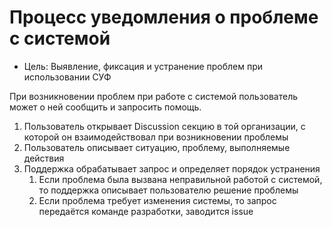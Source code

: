 # Процесс уведомления о проблеме с системой

- Цель: Выявление, фиксация и устранение проблем при использовании СУФ

При возникновении проблем при работе с системой пользователь может о ней сообщить и запросить помощь.

1. Пользователь открывает Discussion секцию в той организации, с которой он взаимодействовал при возникновении проблемы
2. Пользователь описывает ситуацию, проблему, выполняемые действия
3. Поддержка обрабатывает запрос и определяет порядок устранения
   1. Если проблема была вызвана неправильной работой с системой, то поддержка описывает пользователю решение проблемы
   2. Если проблема требует изменения системы, то запрос передаётся команде разработки, заводится issue